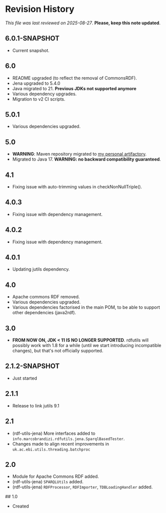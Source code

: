 # Revision History

*This file was last reviewed on 2025-08-27*. **Please, keep this note updated**.

## 6.0.1-SNAPSHOT
* Current snapshot.


## 6.0
* README upgraded (to reflect the removal of CommonsRDF).
* Jena upgraded to 5.4.0
* Java migrated to 21. **Previous JDKs not supported anymore**
* Various dependency upgrades.
* Migration to v2 CI scripts.


## 5.0.1
* Various dependencies upgraded.


## 5.0
* **WARNING**: Maven repository migrated to [my personal artifactory](https://artifactory.marcobrandizi.info/#/public).
* Migrated to Java 17. **WARNING: no backward compatibility guaranteed**.


## 4.1
* Fixing issue with auto-trimming values in checkNonNullTriple().


## 4.0.3
* Fixing issue with dependency management.


## 4.0.2
* Fixing issue with dependency management.


## 4.0.1
* Updating jutils dependency.


## 4.0
* Apache commons RDF removed.
* Various dependencies upgraded.
* Various dependencies factorised in the main POM, to be able to support other dependencies (java2rdf).


## 3.0 
* **FROM NOW ON, JDK < 11 IS NO LONGER SUPPORTED**. rdfutils will possibly work with 1.8 for 
  a while (until we start introducing incompatible changes), but that's not officially supported.


## 2.1.2-SNAPSHOT
* Just started


## 2.1.1
* Release to link jutils 9.1


## 2.1
* (rdf-utils-jena) More interfaces added to `info.marcobrandizi.rdfutils.jena.SparqlBasedTester`.
* Changes made to align recent improvements in `uk.ac.ebi.utils.threading.batchproc`
  
 
## 2.0
* Module for Apache Commons RDF added.
* (rdf-utils-jena) `SPARQLUtils` added.
* (rdf-utils-jena) `RDFProcessor`, `RDFImporter`, `TDBLoadingHandler` added.


## 1.0
* Created